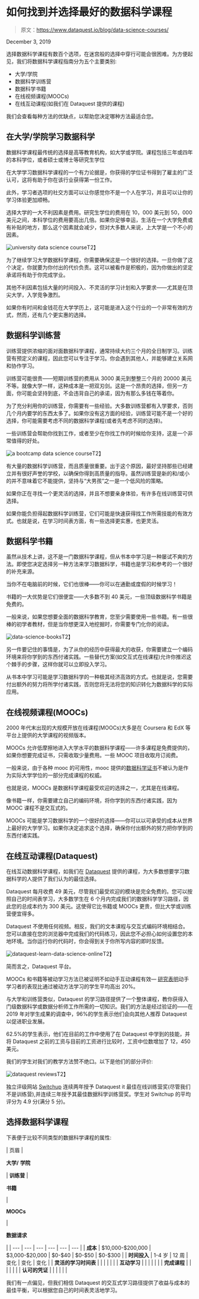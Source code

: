 # 如何找到并选择最好的数据科学课程

> 原文：<https://www.dataquest.io/blog/data-science-courses/>

December 3, 2019

选择数据科学课程有数百个选项，在迷宫般的选择中穿行可能会很困难。为方便起见，我们将数据科学课程指南分为五个主要类别:

*   大学/学院
*   数据科学训练营
*   数据科学书籍
*   在线视频课程(MOOCs)
*   在线互动课程(如我们在 Dataquest 提供的课程)

我们会查看每种方法的优缺点，以帮助您决定哪种方法最适合您。

## 在大学/学院学习数据科学

数据科学课程最传统的选择是高等教育机构，如大学或学院。课程包括三年或四年的本科学位，或者硕士或博士等研究生学位

在大学学习数据科学课程的一个有力论据是，你获得的学位证书得到了雇主的广泛认可，这将有助于你在该行业获得第一份工作。

此外，学习者选项的社交方面可以让你感觉你不是一个人在学习，并且可以让你的学习体验更加顺畅。

选择大学的一大不利因素是费用。研究生学位的费用在 10，000 美元到 50，000 美元之间，本科学位的费用要高出几倍。如果你足够幸运，生活在一个大学免费或有补贴的地方，那么这个因素就会减少，但对大多数人来说，上大学是一个不小的因素。

![university data science course](img/800884d5ce7192cb09956660fdb70c50.png "university")T2】

为了继续学习大学数据科学课程，你需要确保这是一个很好的选择。一旦你做了这个决定，你就要为你付出的代价负责。这可以被看作是积极的，因为你做出的坚定承诺将有助于你完成学业。

其他不利因素包括大量的时间投入、不灵活的学习计划和入学要求——尤其是在顶尖大学，入学竞争激烈。

如果你有时间和金钱花在大学学历上，这可能是进入这个行业的一个非常有效的方式，然而，还有几个更实惠的选择。

## 数据科学训练营

训练营提供浓缩的面对面数据科学课程，通常持续大约三个月的全日制学习。训练营有预定义的课程，因此您可以专注于学习。你会遇到其他人，并能够建立关系网和协作学习。

训练营可能很贵——短期训练营的费用从 3000 美元到整整三个月的 20000 美元不等。就像大学一样，这种成本是一把双刃剑。这是一个昂贵的选择，但另一方面，你可能会坚持到底，不会违背自己的承诺，因为有那么多钱在等着你。

为了充分利用你的训练营，你需要有一些经验。大多数训练营都有入学要求，否则几个月内要学的东西太多了。如果你没有这方面的经验，训练营可能不是一个好的选择，你可能需要考虑不同的数据科学课程(或者先考虑不同的选择)。

一些训练营会帮助你找到工作，或者至少在你找工作的时候给你支持，这是一个非常值得的好处。

![a bootcamp data science course](img/1120c0be2fb45205409cc98ceaf424e4.png "classroom-1189988_1280")T2】

有大量的数据科学训练营，而且质量很重要。出于这个原因，最好坚持那些已经建立并有很好声誉的学校，以确保你得到高质量的指导。虽然训练营是新的和/或小的并不意味着它不能提供，坚持与“大男孩”之一是一个低风险的策略。

如果你正在寻找一个更灵活的选择，并且不想要亲身体验，有许多在线训练营可供选择。

如果你能负担得起数据科学训练营，它们可能是快速获得找工作所需技能的有效方式。也就是说，在学习时间表方面，有一些选择更实惠，也更灵活。

## 数据科学书籍

虽然从技术上讲，这不是一门数据科学课程，但从书本中学习是一种屡试不爽的方法。即使您决定选择另一种方法来学习数据科学，书籍也是学习和参考的一个很好的补充来源。

当你不在电脑前的时候，它们也很棒——你可以在通勤或度假的时候学习！

书籍的一大优势是它们很便宜——大多数不到 40 美元，一些顶级数据科学书籍是免费的。

一般来说，如果您想要全面的数据科学教育，您至少需要使用一些书籍。有一些很棒的初学者教材，但是当你想更深入地挖掘时，你需要专门化你的阅读。

![data-science-books](img/cef01663dfa5a9fa9cd7924e01a6cadb.png "data-science-books")T2】

另一件要记住的事情是，为了从你的经历中获得最大的收获，你需要建立一个编码环境来将你学到的东西付诸实践。一些替代方案(如交互式在线课程)允许你推迟这个棘手的步骤，这样你就可以立即投入学习。

从书本中学习可能是学习数据科学的一种极其经济高效的方式。也就是说，您需要付出额外的努力将所学付诸实践，否则您将无法将您的知识转化为数据科学的实际应用。

## 在线视频课程(MOOCs)

2000 年代末出现的大规模开放在线课程(MOOCs)大多是在 Coursera 和 EdX 等平台上提供的大学课程的视频版本。

MOOCs 允许低摩擦地进入大学水平的数据科学课程——许多课程是免费提供的，如果你想要完成证书，只需收取少量费用。一些 MOOC 项目收取月订阅费。

一般来说，由于各种 mooc 的可用性，mooc 提供的[数据科学证书](https://www.dataquest.io/blog/data-science-certificate/)不被认为是作为实际大学学位的一部分完成课程的权威。

也就是说，MOOCs 是数据科学课程最受欢迎的选择之一，尤其是在线课程。

像书籍一样，你需要建立自己的编码环境，将你学到的东西付诸实践，因为 MOOC 课程不是交互式的。

MOOCs 可能是学习数据科学的一个很好的选择——你可以以可承受的成本从世界上最好的大学学习。如果你决定追求这个选择，确保你付出额外的努力把你学到的东西付诸实践。

## 在线互动课程(Dataquest)

在线互动数据科学课程，如我们在 [Dataquest](https://www.dataquest.io) 提供的课程，为大多数想要学习数据科学的人提供了我们认为的最佳选择。

Dataquest 每月收费 49 美元，尽管我们最受欢迎的模块是完全免费的。您可以按照自己的时间表学习，大多数学生在 6 个月内完成我们的数据科学学习路径，因此您的总成本约为 300 美元。这使得它比书籍或 MOOCs 更贵，但比大学或训练营便宜得多。

Dataquest 不使用任何视频。相反，我们的文本课程与交互式编码环境相结合。您可以直接在您的浏览器中完成我们的代码练习，因此您不必担心如何设置您的本地环境。当你运行你的代码时，你会得到关于你所写内容的即时反馈。

![dataquest-learn-data-science-online](img/8cbc4821ae1245a9fd02da67c90ed420.png "dataquest-learn-data-science-online")T2】

简而言之，Dataquest 平台。

MOOCs 和书籍等被动学习方法已被证明不如动手互动课程有效— [研究表明](https://www.dataquest.io/blog/video-text-learn-data-science-online/)动手学习者的表现比通过被动方法学习的学生平均高出 20%。

与大学和训练营类似，Dataquest 的学习路径提供了一个整体课程，教你获得入门级数据科学或数据分析师工作所需的一切知识。我们的方法是经过验证的——在 2019 年对学生成果的调查中，96%的学生表示他们会向其他人推荐 Dataquest 以促进职业发展。

62.5%的学生表示，他们在目前的工作中使用了在 Dataquest 中学到的技能，并将 Dataquest 之前的工资与目前的工资进行比较时，工资中位数增加了 12，450 美元。

我们的学生对我们的教学方法赞不绝口。以下是他们的部分评价:

![dataquest reviews](img/62668a311202aedbcbd83a73180b1561.png "testimonials")T2】

独立评级网站 [Switchup](https://www.switchup.org/bootcamps/dataquest) 连续两年授予 Dataquest it 最佳在线训练营奖(尽管我们不是训练营),并连续三年授予其最佳数据科学训练营奖。学生对 Switchup 的平均评分为 4.9 分(满分 5 分)。

## 选择数据科学课程

下表便于比较不同类型的数据科学课程的属性:

| 页眉 | 

**大学/** **学院**

 | **训练营** | 

**书籍**

 | 

**MOOCs**

 | 

**数据请求**

 |
| --- | --- | --- | --- | --- | --- |
| **成本** | \$10,000-\$200,000 | \$3,000-\$20,000 | \$0-\$40 | \$0-\$50 | \$0-\$300 |
| **时间投入** | 1-4 岁 | 12 周 | 变化 | 变化 | 变化 |
| **灵活的学习时间表** |  |  |  |  |  |
| **互动学习** |  |  |  |  |  |
| **完成课程** |  |  |  |  |  |
| **认可的凭证** |  |  |  |  |  |

我们有一点偏见，但我们相信 Dataquest 的交互式学习路径提供了收益与成本的最佳平衡，可以根据您自己的时间表灵活地学习。
